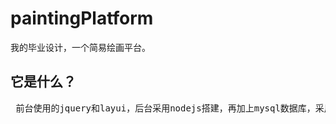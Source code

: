 # paintingPlatform
我的毕业设计，一个简易绘画平台。
## 它是什么？

<pre>
 前台使用的jquery和layui，后台采用nodejs搭建，再加上mysql数据库，采用B/S设计模式，这样的一个简易绘画平台。
 </pre>
